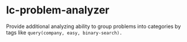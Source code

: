 # lc-problem-analyzer
Provide additional analyzing ability to group problems into categories by tags like `query(company, easy, binary-search).`

